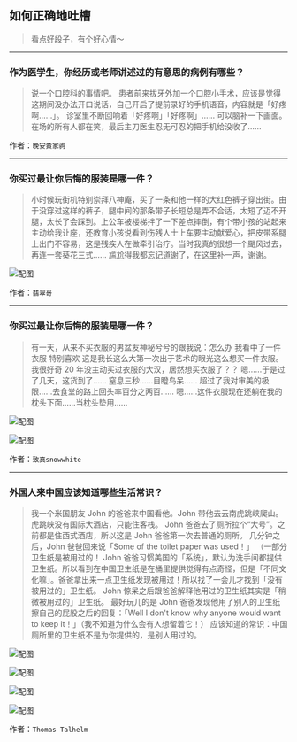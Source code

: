## 如何正确地吐槽

> 看点好段子，有个好心情～


 
---

### 作为医学生，你经历或老师讲述过的有意思的病例有哪些？

> 说一个口腔科的事情吧。
> 患者前来拔牙外加一个口腔小手术，应该是觉得这期间没办法开口说话，自己开启了提前录好的手机语音，内容就是「好疼啊……」。
> 诊室里不断回响着「好疼啊」「好疼啊」……
> 可以脑补一下画面。在场的所有人都在笑，最后主刀医生忍无可忍的把手机给没收了……


作者：`晚安黄家驹`

---

### 你买过最让你后悔的服装是哪一件？

> 小时候玩街机特别崇拜八神庵，买了一条和他一样的大红色裤子穿出街。由于没穿过这样的裤子，腿中间的那条带子长短总是弄不合适，太短了迈不开腿，太长了会踩到。上公车被楼梯拌了一下差点摔倒，有个带小孩的站起来主动给我让座，还教育小孩说看到伤残人士上车要主动献爱心，把皮带系腿上出门不容易，这是残疾人在做牵引治疗。当时我真的很想一个颵风过去，再连一套葵花三式……
> 尴尬得我都忘记道谢了，在这里补一声，谢谢。



![配图](http://pic1.zhimg.com/70/v2-3dd69ca95db332ca67cb8a3f0228005c_b.jpg)


作者：`翡翠哥`

---

### 你买过最让你后悔的服装是哪一件？

> 有一天，从来不买衣服的男盆友神秘兮兮的跟我说：怎么办 我看中了一件衣服 特别喜欢 这是我长这么大第一次出于艺术的眼光这么想买一件衣服。
> 我很好奇 20 年没主动买过衣服的大汉，居然想买衣服了？？
> 嗯……于是过了几天，这货到了……
> 窒息三秒……目瞪鸟呆……
> 超过了我对审美的极限……去食堂的路上回头率百分之两百……
> 嗯……这件衣服现在还躺在我的枕头下面……当枕头垫用……



![配图](http://pic2.zhimg.com/70/v2-de1d0fa0f777e453575970bb5531e999_b.jpg)



![配图](http://pic2.zhimg.com/70/v2-d396216ef556ad75a296ef58ab6ce155_b.jpg)


作者：`致真snowwhite`

---

### 外国人来中国应该知道哪些生活常识？

> 我一个米国朋友 John 的爸爸来中国看他。John 带他去云南虎跳峡爬山。
> 虎跳峡没有国际大酒店，只能住客栈。
> John 爸爸去了厕所拉个“大号”。之前都是住西式酒店，所以这是 John 爸爸第一次去普通的厕所。
> 几分钟之后，John 爸爸回来说「Some of the toilet paper was used！」 （一部分卫生纸是被用过的！
> John 爸爸习惯美国的「系统」，默认为洗手间都提供卫生纸。所以看到在中国卫生纸是在桶里提供觉得有点奇怪，但是「不同文化嘛」。爸爸拿出来一点卫生纸发现被用过！所以找了一会儿才找到「没有被用过的」卫生纸。
> John 惊呆之后跟爸爸解释他用过的卫生纸其实是「稍微被用过的」卫生纸。
> 最好玩儿的是 John 爸爸发现他用了别人的卫生纸擦自己的屁股之后的回复：「Well I don't know why anyone would want to keep it！」（我不知道为什么会有人想留着它！）
> 应该知道的常识：中国厕所里的卫生纸不是为你提供的，是别人用过的。



![配图](http://pic1.zhimg.com/70/v2-1c44b94a0d0510aae3146b7445d7fabc_b.jpg)



![配图](http://pic4.zhimg.com/70/v2-0f8e8f424fd76e371d12dc8b000b5bb3_b.jpg)



![配图](http://pic1.zhimg.com/70/v2-7805e086feaaf847b18033a7f0fce9d8_b.jpg)



![配图](http://pic1.zhimg.com/70/v2-cc96d1f33068d968237bcd5905302c3c_b.jpg)


作者：`Thomas Talhelm`